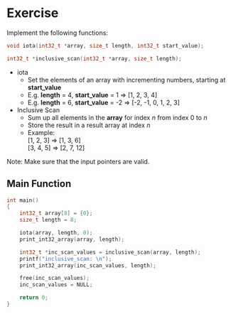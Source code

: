 # Exercise

Implement the following functions:

```cpp
void iota(int32_t *array, size_t length, int32_t start_value);

int32_t *inclusive_scan(int32_t *array, size_t length);
```

- iota
  - Set the elements of an array with incrementing numbers, starting at **start_value**
  - E.g. **length** = 4, **start_value** = 1 => [1, 2, 3, 4]
  - E.g. **length** = 6, **start_value** = -2 => [-2, -1, 0, 1, 2, 3]
- Inclusive Scan
  - Sum up all elements in the **array** for index $n$ from index 0 to $n$
  - Store the result in a result array at index $n$
  - Example:  
    [1, 2, 3] => [1, 3, 6]  
    [3, 4, 5] => [2, 7, 12]

Note: Make sure that the input pointers are valid.

## Main Function

```cpp
int main()
{
    int32_t array[8] = {0};
    size_t length = 8;

    iota(array, length, 0);
    print_int32_array(array, length);

    int32_t *inc_scan_values = inclusive_scan(array, length);
    printf("inclusive_scan: \n");
    print_int32_array(inc_scan_values, length);

    free(inc_scan_values);
    inc_scan_values = NULL;

    return 0;
}
```
